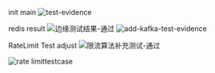 init main
![test-evidence](https://github.com/user-attachments/assets/4309e89a-5113-44d3-92f3-f141e2dd0987)

redis result
![边缘测试结果-通过](https://github.com/user-attachments/assets/1446afc2-b6e1-4584-8eba-58bf46eafc83)
![add-kafka-test-evidence](https://github.com/user-attachments/assets/550f6f99-6471-4163-b16f-81cb41dd2f3e)

RateLimit Test adjust
![限流算法补充测试-通过](https://github.com/user-attachments/assets/00df246b-bf48-4ee2-91a6-49ddfa35c5ee)

![rate limittestcase](https://github.com/user-attachments/assets/f4c219de-d5ca-4565-a39e-3aefc2f671da)
